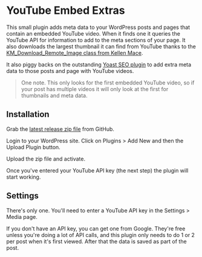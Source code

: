 # YouTube Embed Extras

This small plugin adds meta data to your WordPress posts and pages that contain an embedded YouTube video. When it finds one it queries the YouTube API for information to add to the meta sections of your page. It also downloads the largest thumbnail it can find from YouTube thanks to the [KM_Download_Remote_Image class from Kellen Mace](https://kellenmace.com/download-insert-remote-image-file-wordpress-media-library/). 

It also piggy backs on the outstanding [Yoast SEO plugin](https://yoast.com/wordpress/plugins/seo/) to add extra meta data to those posts and page with YouTube videos. 

> One note. This only looks for the first embedded YouTube video, so if your post has multiple videos it will only look at the first for thumbnails and meta data. 

## Installation

Grab the [latest release zip file](https://github.com/RyanNutt/wordpress-youtube-embed/releases) from GitHub.

Login to your WordPress site. Click on Plugins > Add New and then the Upload Plugin button.

Upload the zip file and activate. 

Once you've entered your YouTube API key (the next step) the plugin will start working. 

## Settings

There's only one. You'll need to enter a YouTube API key in the Settings > Media page.

If you don't have an API key, you can get one from Google. They're free unless you're doing a lot of API calls, and this plugin only needs to do 1 or 2 per post when it's first viewed. After that the data is saved as part of the post. 